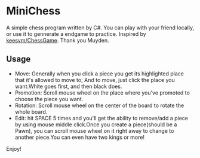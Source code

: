 # MiniChess

A simple chess program written by C#. You can play with your friend locally, or use it to gennerate a endgame to practice.
Inspired by  [keesvm/ChessGame](https://github.com/keesvm/ChessGame). Thank you Muyden.


## Usage

- Move: Generally when you click a piece you get its highlighted place that it's allowed to move to; And to move, just click the place you want.White goes first, and then black does.
- Promotion: Scroll mouse wheel on the place where you've promoted to choose the piece you want.
- Rotation: Scroll mouse wheel on the center of the board to rotate the whole board.
- Edit: hit SPACE 5 times and you'll get the ability to remove/add a piece by using mouse middle click.Once you create a piece(should be a Pawn), you can scroll mouse wheel on it right away to change to another piece.You can even have two kings or more!

Enjoy!
